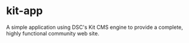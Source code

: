 kit-app
=======

A simple application using DSC's Kit CMS engine to provide a complete, highly functional community web site.